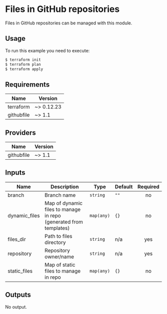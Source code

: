 # Files in GitHub repositories

Files in GitHub repositories can be managed with this module.

## Usage

To run this example you need to execute:

```bash
$ terraform init
$ terraform plan
$ terraform apply
```

<!-- BEGINNING OF PRE-COMMIT-TERRAFORM DOCS HOOK -->
## Requirements

| Name | Version |
|------|---------|
| terraform | ~> 0.12.23 |
| githubfile | ~> 1.1 |

## Providers

| Name | Version |
|------|---------|
| githubfile | ~> 1.1 |

## Inputs

| Name | Description | Type | Default | Required |
|------|-------------|------|---------|:--------:|
| branch | Branch name | `string` | `""` | no |
| dynamic\_files | Map of dynamic files to manage in repo (generated from templates) | `map(any)` | `{}` | no |
| files\_dir | Path to files directory | `string` | n/a | yes |
| repository | Repository owner/name | `string` | n/a | yes |
| static\_files | Map of static files to manage in repo | `map(any)` | `{}` | no |

## Outputs

No output.

<!-- END OF PRE-COMMIT-TERRAFORM DOCS HOOK -->
